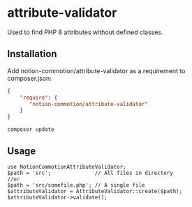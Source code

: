 # attribute-validator

Used to find PHP 8 attributes without defined classes.

## Installation

Add notion-commotion/attribute-validator as a requirement to composer.json:

```json
{
    "require": {
       "notion-commotion/attribute-validator"
    }
}
```

```
composer update
```

## Usage

    use NotionCommotionAttributeValidator;
    $path = 'src';              // All files in directory
    //or
    $path = 'src/somefile.php'; // A single file 
    $attributeValidator = AttributeValidator::create($path);
    $attributeValidator->validate();